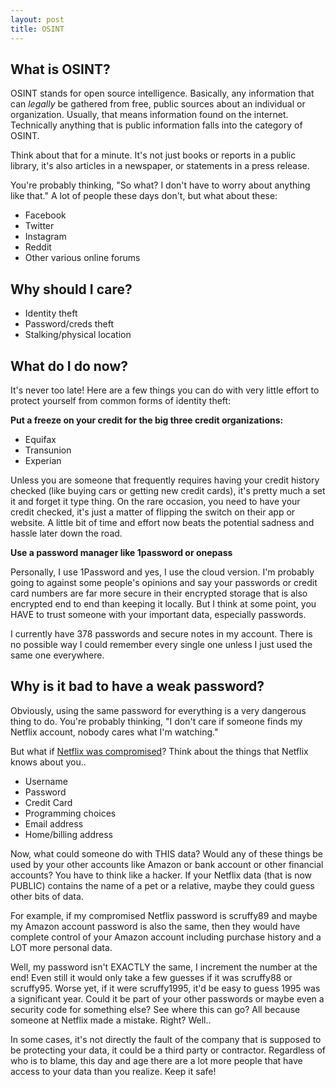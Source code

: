 ```yaml
---
layout: post
title: OSINT
---
```

## What is OSINT?

OSINT stands for open source intelligence.  Basically, any information that can *legally* be gathered from free, public sources about an individual or organization. Usually, that means information found on the internet.  Technically anything that is public information falls into the category of OSINT. 

Think about that for a minute.  It's not just books or reports in a public library, it's also articles in a newspaper, or statements in a press release.  

You're probably thinking, "So what?  I don't have to worry about anything like that."
A lot of people these days don't, but what about these:

- Facebook
- Twitter
- Instagram
- Reddit
- Other various online forums

## Why should I care?
- Identity theft
- Password/creds theft
- Stalking/physical location

## What do I do now?
It's never too late!  Here are a few things you can do with very little effort to protect yourself from common forms of identity theft:

**Put a freeze on your credit for the big three credit organizations:**

- Equifax
- Transunion
- Experian  

Unless you are someone that frequently requires having your credit history checked (like buying cars or getting new credit cards), it's pretty much a set it and forget it type thing.  On the rare occasion, you need to have your credit checked, it's just a matter of flipping the switch on their app or website.  A little bit of time and effort now beats the potential sadness and hassle later down the road.

**Use a password manager like 1password or onepass**
   
Personally, I use 1Password and yes, I use the cloud version.  I'm probably going to against some people's opinions and say your passwords or credit card numbers are far more secure in their encrypted storage that is also encrypted end to end than keeping it locally.  But I think at some point, you HAVE to trust someone with your important data, especially passwords.  

I currently have 378 passwords and secure notes in my account.  There is no possible way I could remember every single one unless I just used the same one everywhere.  

## Why is it bad to have a weak password?

Obviously, using the same password for everything is a very dangerous thing to do.  You're probably thinking, "I don't care if someone finds my Netflix account, nobody cares what I'm watching." 

But what if [Netflix was compromised](https://firewalltimes.com/netflix-data-breach-timeline/)? Think about the things that Netflix knows about you..

- Username
- Password
- Credit Card
- Programming choices
- Email address
- Home/billing address

Now, what could someone do with THIS data?  Would any of these things be used by your other accounts like Amazon or bank account or other financial accounts?  You have to think like a hacker.  If your Netflix data (that is now PUBLIC) contains the name of a pet or a relative, maybe they could guess other bits of data.  

For example, if my compromised Netflix password is scruffy89 and maybe my Amazon account password is also the same, then they would have complete control of your Amazon account including purchase history and a LOT more personal data.  

Well, my password isn't EXACTLY the same, I increment the number at the end! Even still it would only take a few guesses if it was scruffy88 or scruffy95. Worse yet, if it were scruffy1995, it'd be easy to guess 1995 was a significant year.  Could it be part of your other passwords or maybe even a security code for something else?  See where this can go? All because someone at Netflix made a mistake.  Right?  Well..

In some cases, it's not directly the fault of the company that is supposed to be protecting your data, it could be a third party or contractor.  Regardless of who is to blame, this day and age there are a lot more people that have access to your data than you realize.  Keep it safe!

